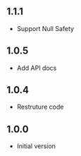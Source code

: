## 1.1.1

- Support Null Safety

## 1.0.5

- Add API docs

## 1.0.4

- Restruture code

## 1.0.0

- Initial version

